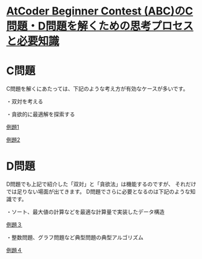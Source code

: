# [AtCoder Beginner Contest (ABC)のC問題・D問題を解くための思考プロセスと必要知識](https://qiita.com/gnbrganchan/items/a3c3c69ba29707b62321)

# C問題
C問題を解くにあたっては、下記のような考え方が有効なケースが多いです。

・双対を考える

・貪欲的に最適解を探索する

[例題1](https://atcoder.jp/contests/abc140/tasks/abc140_c)

[例題2](https://atcoder.jp/contests/abc135/tasks/abc135_c)


# D問題
D問題でも上記で紹介した「双対」と「貪欲法」は機能するのですが、
それだけでは足りない場面が出てきます。
D問題でさらに必要となるのは下記のような知識です。

・ソート、最大値の計算などを最適な計算量で実装したデータ構造

[例題３](https://atcoder.jp/contests/abc141/tasks/abc141_d)

・整数問題、グラフ問題など典型問題の典型アルゴリズム

[例題４](https://atcoder.jp/contests/abc139/tasks/abc139_d)